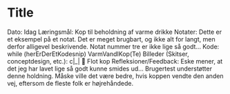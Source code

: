 # Title
Dato: Idag
Læringsmål: Kop til beholdning af varme drikke
Notater: 
Dette er et eksempel på et notat. Det er meget brugbart, og ikke alt for langt, men derfor alligevel beskrivende. 
Notat nummer tre er ikke lige så godt...
Kode: 
while (herErDerEtKodesnip)
	VarmVandIKop(Te)
Billeder (Skitser, conceptdesign, etc.):
c|_|      Flot kop
Refleksioner/Feedback: 
Eske mener, at det jeg har lavet lige så godt kunne smides ud... 
Brugertest understøtter denne holdning. 
Måske ville det være bedre, hvis koppen vendte den anden vej, eftersom de fleste folk er højrehåndede. 
